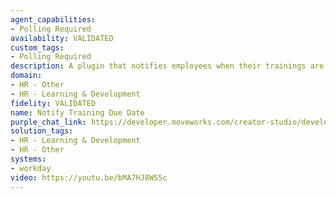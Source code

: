 ```yaml
---
agent_capabilities:
- Polling Required
availability: VALIDATED
custom_tags:
- Polling Required
description: A plugin that notifies employees when their trainings are due.
domain:
- HR - Other
- HR - Learning & Development
fidelity: VALIDATED
name: Notify Training Due Date
purple_chat_link: https://developer.moveworks.com/creator-studio/developer-tools/purple-chat/?conversation=%7B%22startTimestamp%22%3A%2211%3A43+AM%22%2C%22messages%22%3A%5B%7B%22role%22%3A%22assistant%22%2C%22parts%22%3A%5B%7B%22richText%22%3A%22%F0%9F%93%9A+Just+a+friendly+reminder+that+it%27s+time+for+your+scheduled+trainings.+Staying+up-to-date+with+your+trainings+ensures+you%27re+at+the+top+of+your+game%21+%F0%9F%9A%80%22%7D%5D%7D%2C%7B%22role%22%3A%22user%22%2C%22parts%22%3A%5B%7B%22richText%22%3A%22Got+it%2C+can+you+show+me+what+trainings+are+due%3F%22%7D%5D%7D%2C%7B%22role%22%3A%22assistant%22%2C%22parts%22%3A%5B%7B%22richText%22%3A%22%E2%9C%85+Checking+the+training+schedule+for+upcoming+due+dates%3Cbr%3E%E2%9C%85+Identifying+trainings+that+are+relevant+to+your+role%3Cbr%3E%F0%9F%94%81+Compiling+the+list+of+due+trainings.%22%7D%5D%7D%2C%7B%22role%22%3A%22assistant%22%2C%22parts%22%3A%5B%7B%22richText%22%3A%22Sure%2C+here+are+the+trainings+that+are+due+soon%3A%22%7D%2C%7B%22richText%22%3A%22%3Cb%3ECybersecurity+Awareness+Training%3C%2Fb%3E%3Cbr%3EDue+Date%3A+2023-05-01%3Cbr%3EThis+training+covers+essential+best+practices+for+maintaining+cybersecurity+in+the+workplace.+Make+sure+to+complete+it+by+the+due+date%21%3Cbr%3E%3Ca+href%3D%27https%3A%2F%2Ftrainingportal.example.com%2Fcybersecurity%27%3EStart+Training%3C%2Fa%3E%22%7D%2C%7B%22richText%22%3A%22%3Cb%3EDiversity+and+Inclusion+Workshop%3C%2Fb%3E%3Cbr%3EDue+Date%3A+2023-05-15%3Cbr%3EEngage+with+key+concepts+and+practices+to+support+diversity+and+inclusion+within+our+team.+Your+participation+is+highly+valued.%3Cbr%3E%3Ca+href%3D%27https%3A%2F%2Ftrainingportal.example.com%2Fdiversity-inclusion%27%3EStart+Training%3C%2Fa%3E%22%7D%2C%7B%22buttons%22%3A%5B%7B%22style%22%3A%22filled%22%2C%22buttonText%22%3A%22Start+Trainings%22%7D%2C%7B%22style%22%3A%22outlined%22%2C%22buttonText%22%3A%22View+All+Trainings%22%7D%2C%7B%22style%22%3A%22outlined%22%2C%22buttonText%22%3A%22Remind+Me+Later%22%7D%5D%7D%5D%7D%5D%7D
solution_tags:
- HR - Learning & Development
- HR - Other
systems:
- workday
video: https://youtu.be/bMA7HJ8WS5c
---
```

